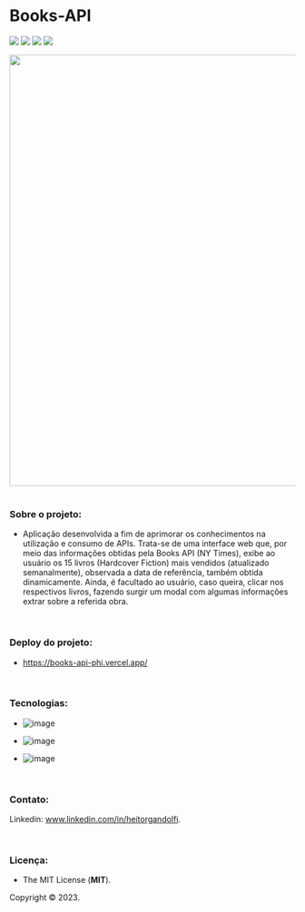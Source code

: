 # Books-API

<img src="http://img.shields.io/static/v1?label=STATUS&message=FINALIZADO&color=green&style=for-the-badge"/> <img src="http://img.shields.io/static/v1?label=release%20date&message=JANUARY%202023&color=YELLOW&style=for-the-badge"/> <img src="http://img.shields.io/static/v1?label=license&message=MIT&color=informational&style=for-the-badge"/> <img src="http://img.shields.io/static/v1?label=api%20rest&message=Books%20API&color=blueviolet&style=for-the-badge"/>


<div align="center">

<img src="https://user-images.githubusercontent.com/113437603/213867544-edfd66d5-bfdd-4e22-8207-dfb01cd38acf.png" width="760px">
 
 </div>

<br />

### **Sobre o projeto:**

- Aplicação desenvolvida a fim de aprimorar os conhecimentos na utilização e consumo de APIs. Trata-se de uma interface web que, por meio das informações obtidas pela Books API (NY Times), exibe ao usuário os 15 livros (Hardcover Fiction) mais vendidos (atualizado semanalmente), observada a data de referência, também obtida dinamicamente. Ainda, é facultado ao usuário, caso queira, clicar nos respectivos livros, fazendo surgir um modal com algumas informações extrar sobre a referida obra.

<br>

### **Deploy do projeto:**

- https://books-api-phi.vercel.app/

<br>


### **Tecnologias:**

- ![image](https://img.shields.io/badge/JavaScript-F7DF1E?style=for-the-badge&logo=javascript&logoColor=black
)

- ![image](https://img.shields.io/badge/HTML5-E34F26?style=for-the-badge&logo=html5&logoColor=white
)
- ![image](https://img.shields.io/badge/CSS3-1572B6?style=for-the-badge&logo=css3&logoColor=white
)

<br>

### **Contato:**

Linkedin: www.linkedin.com/in/heitorgandolfi.


<br>

### **Licença:**

- The MIT License (**MIT**).

Copyright ©️ 2023.

